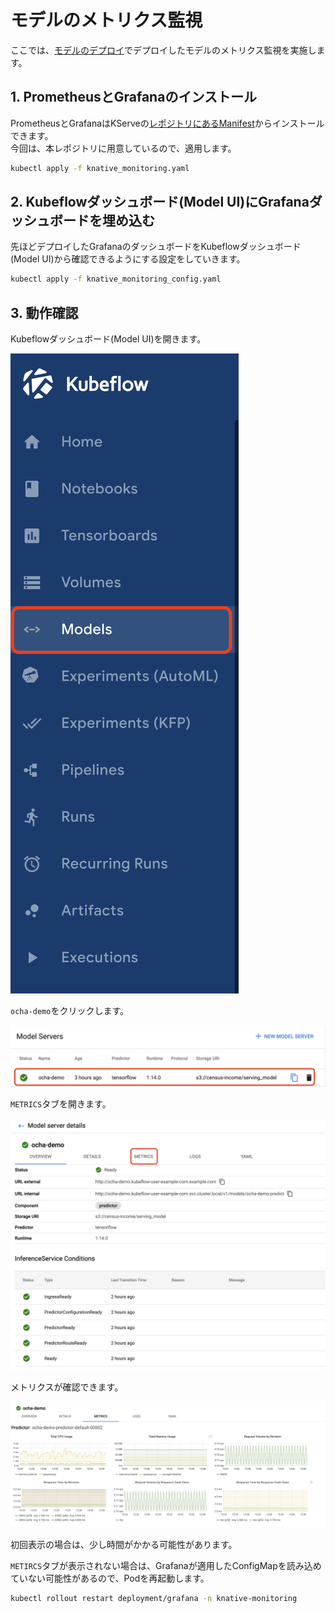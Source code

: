 # モデルのメトリクス監視

ここでは、[モデルのデプロイ](../deploy_model/README.md)でデプロイしたモデルのメトリクス監視を実施します。  

## 1. PrometheusとGrafanaのインストール

PrometheusとGrafanaはKServeの[レポジトリにあるManifest](https://github.com/knative/serving/releases/tag/v0.18.0)からインストールできます。  
今回は、本レポジトリに用意しているので、適用します。　　

```sh
kubectl apply -f knative_monitoring.yaml
```

## 2. Kubeflowダッシュボード(Model UI)にGrafanaダッシュボードを埋め込む

先ほどデプロイしたGrafanaのダッシュボードをKubeflowダッシュボード(Model UI)から確認できるようにする設定をしていきます。  

```sh
kubectl apply -f knative_monitoring_config.yaml
```

## 3. 動作確認

Kubeflowダッシュボード(Model UI)を開きます。

![img/1-35.png](../img/1-35.png)

`ocha-demo`をクリックします。  

![img/1-36.png](../img/1-36.png)

`METRICS`タブを開きます。

![img/1-37.png](../img/1-37.png)

メトリクスが確認できます。

![img/1-38.png](../img/1-38.png)

初回表示の場合は、少し時間がかかる可能性があります。  

`METIRCS`タブが表示されない場合は、Grafanaが適用したConfigMapを読み込めていない可能性があるので、Podを再起動します。  

```sh
kubectl rollout restart deployment/grafana -n knative-monitoring
```
